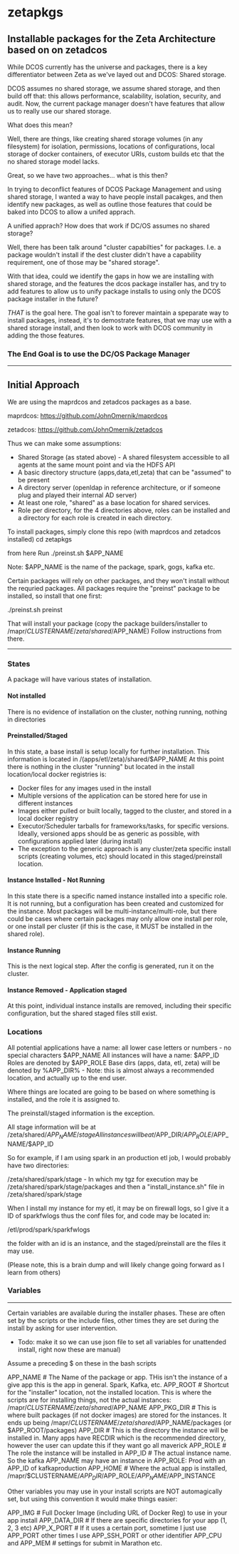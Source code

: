 # zetapkgs
Installable packages for the Zeta Architecture based on on zetadcos
---------
While DCOS currently has the universe and packages, there is a key differentiator between Zeta as we've layed out and DCOS: Shared storage. 

DCOS assumes no shared storage, we assume shared storage, and then build off that: this allows performance, scalability, isolation, security, and audit. Now, the current package manager doesn't have features that allow us to really use our shared storage. 

What does this mean?

Well, there are things, like creating shared storage volumes (in any filesystem) for isolation, permissions, locations of configurations, local storage of docker containers, of executor URIs, custom builds etc that the no shared storage model lacks. 

Great, so we have two approaches... what is this then? 

In trying to deconflict features of DCOS Package Management and using shared storage, I wanted a way to have people install pacakges, and then identify new packages, as well as outline those features that could be baked into DCOS to allow a unifed apprach. 

A unified apprach? How does that work if DC/OS assumes no shared storage?

Well, there has been talk around "cluster capabilties" for packages. I.e. a package wouldn't install if the dest cluster didn't have a capability requirement, one of those may be "shared storage".  

With that idea, could we identify the gaps in how we are installing with shared storage, and the features the dcos package installer has, and try to add features to allow us to unify package installs to using only the DCOS package installer in the future?

*THAT* is the goal here. The goal isn't to forever maintain a speparate way to install packages, instead, it's to demostrate features, that we may use with a shared storage install, and then look to work with DCOS community in adding the those features.

### The End Goal is to use the DC/OS Package Manager

---------

## Initial Approach

We are using the maprdcos and zetadcos packages as a base. 

maprdcos: https://github.com/JohnOmernik/maprdcos

zetadcos: https://github.com/JohnOmernik/zetadcos

Thus we can make some assumptions:

* Shared Storage (as stated above) - A shared filesystem accessible to all agents at the same mount point and via the HDFS API
* A basic directory structure (apps,data,etl,zeta) that can be "assumed" to be present
* A directory server (openldap in reference architecture, or if someone plug and played their internal AD server)
* At least one role, "shared" as a base location for shared services. 
* Role per directory, for the 4 directories above, roles can be installed and a directory for each role is created in each directory. 

To install packages, simply clone this repo (with maprdcos and zetadcos installed) cd zetapkgs

from here Run ./preinst.sh $APP_NAME

Note: $APP_NAME is the name of the package, spark, gogs, kafka etc. 

Certain packages will rely on other packages, and they won't install without the requried packages.  All packages require the "preinst" package to be installed, so install that one first:

./preinst.sh preinst

That will install your package (copy the package builders/installer to /mapr/$CLUSTERNAME/zeta/shared/$APP_NAME)  Follow instructions from there. 

---------

### States
A package will have various states of installation. 

#### Not installed
There is no evidence of installation on the cluster, nothing running, nothing in directories

#### Preinstalled/Staged
In this state, a base install is setup locally for further installation.  This information is located in /(apps/etl/zeta)/shared/$APP_NAME  At this point there is nothing in the cluster "running" but located in the install location/local docker registries is:
* Docker files for any images used in the install
* Multiple versions of the application can be stored here for use in different instances
* Images either pulled or built locally, tagged to the cluster, and stored in a local docker registry
* Executor/Scheduler tarballs for frameworks/tasks, for specific versions. Ideally, versioned apps should be as generic as possible, with configurations applied later (during install) 
* The exception to the generic approach is any cluster/zeta specific install scripts (creating volumes, etc) should located in this staged/preinstall location. 

#### Instance Installed - Not Running
In this state there is a specific named instance installed into a specific role.  It is not running, but a configuration has been created and customized for the instance.  Most packages will be multi-instance/multi-role, but there could be cases where certain packages may only allow one install per role, or one install per cluster (if this is the case, it MUST be installed in the shared role). 

#### Instance Running
This is the next logical step. After the config is generated, run it on the cluster.  

#### Instance Removed - Application staged
At this point, individual instance installs are removed, including their specific configuration, but the shared staged files still exist. 

### Locations

All potential applications have a name: all lower case letters or numbers - no special characters $APP_NAME
All instances will have a name: $APP_ID
Roles are denoted by $APP_ROLE
Base dirs (apps, data, etl, zeta) will be denoted by %APP_DIR% - Note: this is almost always a recommended location, and actually up to the end user. 

Where things are located are going to be based on where something is installed, and the role it is assigned to. 

The preinstall/staged information is the exception.  


All stage information will be at /zeta/shared/$APP_NAME/stage
All instances will be at /$APP_DIR/$APP_ROLE/$APP_NAME/$APP_ID

So for example, if I am using spark in an production etl job, I would probably have two directories:

/zeta/shared/spark/stage - In which my tgz for execution may be /zeta/shared/spark/stage/packages and then a "install_instance.sh" file in /zeta/shared/spark/stage

When I install my instance for my etl, it may be on firewall logs, so I give it a ID of sparkfwlogs  thus the conf files for, and code may be located in:

/etl/prod/spark/sparkfwlogs

the folder with an id is an instance, and the staged/preinstall are the files it may use.  

(Please note, this is a brain dump and will likely change going forward as I learn from others)



### Variables
------------
Certain variables are available during the installer phases. These are often set by the scripts or the include files, other times they are set during the install by asking for user intervention. 
* Todo: make it so we can use json file to set all variables for unattended install, right now these are manual)

Assume a preceding $ on these in the bash scripts

APP_NAME # The Name of the package or app. THis isn't the instance of a give app this is the app in general. Spark, Kafka, etc. 
APP_ROOT # Shortcut for the "installer" location, not the installed location. This is where the scripts are for installing things, not the actual instances: /mapr/$CLUSTERNAME/zeta/shared/$APP_NAME
APP_PKG_DIR # This is where built packages (if not docker images) are stored for the instances. It ends up being /mapr/$CLUSTERNAME/zeta/shared/$APP_NAME/packages (or $APP_ROOT/packages)
APP_DIR # This is the directory the instance will be installed in. Many apps have RECDIR which is the recommended directory, however the user can update this if they want go all maverick
APP_ROLE # The role the instance will be installed in 
APP_ID # The actual instance name. So the kafka APP_NAME may have an instance in APP_ROLE: Prod with an APP_ID of kafkaproduction
APP_HOME # Where the actual app is installed, /mapr/$CLUSTERNAME/$APP_DIR/$APP_ROLE/$APP_NAME/$APP_INSTANCE

Other variables you may use in your install scripts are NOT automagically set, but using this convention it would make things easier:

APP_IMG # Full Docker Image (including URL of Docker Reg) to use in your app install
APP_DATA_DIR # If there are specific directories for your app (1, 2, 3 etc)
APP_X_PORT # If it uses a certain port, sometime I just use APP_PORT other times I use APP_SSH_PORT or other identifier
APP_CPU and APP_MEM # settings for submit in Marathon etc.



